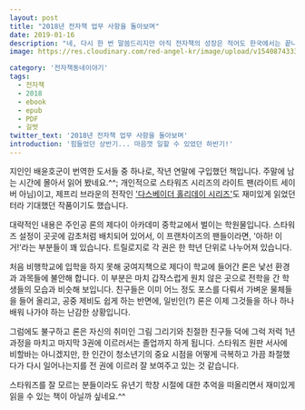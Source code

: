 ```yaml
---
layout: post
title: "2018년 전자책 업무 사항을 돌아보며"
date: 2019-01-16
description: "네, 다시 한 번 말씀드리지만 아직 전자책의 성장은 적어도 한국에서는 끝나지 않았고 이제 시작입니다."
image: https://res.cloudinary.com/red-angel-kr/image/upload/v1540874333/blog_img/ebook_vil.jpg

category: '전자책동네이야기'  
tags: 
  - 전자책
  - 2018
  - ebook
  - epub
  - PDF
  - 길벗
twitter_text: '2018년 전자책 업무 사항을 돌아보며'
introduction: '힘들었던 상반기... 마음껏 일할 수 있었던 하반기!'
---
```


지인인 배윤호군이 번역한 도서들 중 하나로, 작년 연말에 구입했던 책입니다. 주말에 남는 시간에 몰아서 읽어 봤네요.^^;
개인적으로 스타워즈 시리즈의 라이트 팬(라이트 세이버 아님)이고, 제프리 브라운의 전작인 ['다스베이더 홀리데이 시리즈'](http://red-angel.co.kr/%EB%8F%85%EC%84%9C%EB%85%B8%ED%8A%B8/2017/03/08/darth_vader_holiday.html)도 재미있게 읽었던 터라 기대했던 작품이기도 했습니다.

대략적인 내용은 주인공 론의 제다이 아카데미 중학교에서 벌이는 학원물입니다. 스타워즈 설정이 곳곳에 감초처럼 배치되어 있어서, 이 프랜차이즈의 팬들이라면, '아하! 이거!'라는 부분들이 꽤 있습니다. 트릴로지로 각 권은 한 학년 단위로 나누어져 있습니다.

처음 비행학교에 입학을 하지 못해 궁여지책으로 제다이 학교에 들어간 론은 낯선 환경과 과목들에 불안해 합니다. 이 부분은 마치 갑작스럽게 원치 않은 곳으로 전학을 간 학생들의 모습과 비슷해 보입니다. 친구들은 이미 어느 정도 포스를 다뤄서 가벼운 물체들을 들어 올리고, 공중 제비도 쉽게 하는 반면에, 일빈인(?) 론은 이제 그것들을 하나 하나 배워 나가야 하는 난감한 상황입니다.

그럼에도 불구하고 론은 자신의 취미인 그림 그리기와 친절한 친구들 덕에 그럭 저럭 1년 과정을 마치고 마지막 3권에 이르러서는 졸업까지 하게 됩니다. 스타워즈 원판 서사에 비할바는 아니겠지만, 한 인간이 청소년기의 중요 시점을 어떻게 극복하고 가끔 좌절했다가 다시 일어나는지를 전 권에 이르러 잘 보여주고 있는 것 같습니다.

스타워즈를 잘 모르는 분들이라도 유년기 학창 시절에 대한 추억을 떠올리면서 재미있게 읽을 수 있는 책이 아닐까 싶네요.^^
